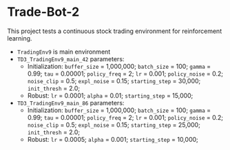 # Trade-Bot-2

This project tests a continuous stock trading environment for reinforcement learning.

 - `TradingEnv9` is main environment
 - `TD3_TradingEnv9_main_42` parameters:
   - Initialization: `buffer_size` = 1,000,000; `batch_size` = 100; `gamma` = 0.99; `tau` = 0.00001; `policy_freq` = 2; `lr` = 0.001; `policy_noise` = 0.2; `noise_clip` = 0.5; `expl_noise` = 0.15; `starting_step` = 30,000; `init_thresh` = 2.0;
   - Robust: `lr` = 0.0001; `alpha` = 0.01; `starting_step` = 15,000;
 - `TD3_TradingEnv9_main_86` parameters:
   - Initialization: `buffer_size` = 1,000,000; `batch_size` = 100; `gamma` = 0.99; `tau` = 0.00001; `policy_freq` = 2; `lr` = 0.001; `policy_noise` = 0.2; `noise_clip` = 0.5; `expl_noise` = 0.15; `starting_step` = 25,000; `init_thresh` = 2.0;
   - Robust: `lr` = 0.0005; `alpha` = 0.001; `starting_step` = 10,000;
 
   
